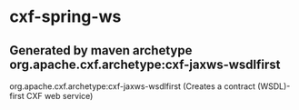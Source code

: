 # cxf-spring-ws

## Generated by maven archetype org.apache.cxf.archetype:cxf-jaxws-wsdlfirst 
org.apache.cxf.archetype:cxf-jaxws-wsdlfirst (Creates a contract (WSDL)-first CXF web service)
